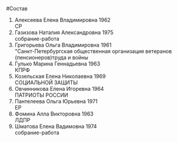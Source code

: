#Состав
1. Алексеева Елена Владимировна 1962   
    СР
2. Газизова Наталия Александровна 1975   
    собрание-работа
3. Григорьева Ольга Владимировна 1961   
    "Санкт-Петербургская общественная организация ветеранов (пенсионеров)труда и войны
4. Гулько Марина Геннадьевна 1963   
    КПРФ
5. Козельская Елена Николаевна 1969   
    СОЦИАЛЬНОЙ ЗАЩИТЫ
6. Овчинникова Елена Игоревна 1964   
    ПАТРИОТЫ РОССИИ
7. Пантелеева Ольга Юрьевна 1971   
    ЕР
8. Фомина Алла Викторовна 1963   
    ЛДПР
9. Шматова Елена Вадимовна 1974   
    собрание-работа
